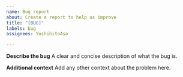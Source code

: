 ```yaml
---
name: Bug report
about: Create a report to help us improve
title: "[BUG]"
labels: bug
assignees: YoshihitoAso

---
```


**Describe the bug**
A clear and concise description of what the bug is.

**Additional context**
Add any other context about the problem here.
